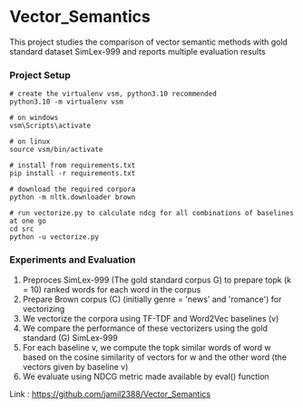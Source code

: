# Vector_Semantics
This project studies the comparison of vector semantic methods with gold standard dataset SimLex-999 and reports multiple evaluation results


### Project Setup

```
# create the virtualenv vsm, python3.10 recommended
python3.10 -m virtualenv vsm

# on windows
vsm\Scripts\activate

# on linux
source vsm/bin/activate

# install from requirements.txt
pip install -r requirements.txt

# download the required corpora
python -m nltk.downloader brown

# run vectorize.py to calculate ndcg for all combinations of baselines at one go
cd src
python -u vectorize.py

```

### Experiments and Evaluation

1. Preproces SimLex-999 (The gold standard corpus G) to prepare topk (k = 10) ranked words for each word in the corpus 
2. Prepare Brown corpus (C) (initially genre = 'news' and 'romance') for vectorizing
3. We vectorize the corpora using TF-TDF and Word2Vec baselines (v)
4. We compare the performance of these vectorizers using the gold standard (G) SimLex-999
5. For each baseline v, we compute the topk similar words of word w based on the cosine similarity of vectors for w and the other word (the vectors given by baseline v)
6. We evaluate using NDCG metric made available by eval() function


Link : https://github.com/jamil2388/Vector_Semantics